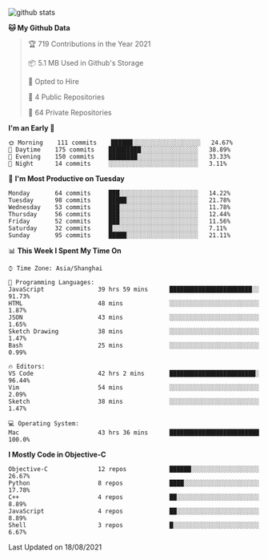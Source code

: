 
![github stats](https://github-readme-stats.vercel.app/api?username=ChesterYue&show_icons=true&count_private=true)

<!-- ![wakatime](https://github-readme-stats.vercel.app/api/wakatime?username=ChesterYue&layout=compact) -->

<!-- ![wakatime](https://github-readme-stats.vercel.app/api/top-langs/?username=ChesterYue&layout=compact) -->

<!--START_SECTION:waka-->
**🐱 My Github Data** 

> 🏆 719 Contributions in the Year 2021
 > 
> 📦 5.1 MB Used in Github's Storage 
 > 
> 💼 Opted to Hire
 > 
> 📜 4 Public Repositories 
 > 
> 🔑 64 Private Repositories  
 > 
**I'm an Early 🐤** 

```text
🌞 Morning    111 commits    ██████░░░░░░░░░░░░░░░░░░░   24.67% 
🌆 Daytime    175 commits    █████████░░░░░░░░░░░░░░░░   38.89% 
🌃 Evening    150 commits    ████████░░░░░░░░░░░░░░░░░   33.33% 
🌙 Night      14 commits     ░░░░░░░░░░░░░░░░░░░░░░░░░   3.11%

```
📅 **I'm Most Productive on Tuesday** 

```text
Monday       64 commits     ███░░░░░░░░░░░░░░░░░░░░░░   14.22% 
Tuesday      98 commits     █████░░░░░░░░░░░░░░░░░░░░   21.78% 
Wednesday    53 commits     ███░░░░░░░░░░░░░░░░░░░░░░   11.78% 
Thursday     56 commits     ███░░░░░░░░░░░░░░░░░░░░░░   12.44% 
Friday       52 commits     ███░░░░░░░░░░░░░░░░░░░░░░   11.56% 
Saturday     32 commits     █░░░░░░░░░░░░░░░░░░░░░░░░   7.11% 
Sunday       95 commits     █████░░░░░░░░░░░░░░░░░░░░   21.11%

```


📊 **This Week I Spent My Time On** 

```text
⌚︎ Time Zone: Asia/Shanghai

💬 Programming Languages: 
JavaScript               39 hrs 59 mins      ███████████████████████░░   91.73% 
HTML                     48 mins             ░░░░░░░░░░░░░░░░░░░░░░░░░   1.87% 
JSON                     43 mins             ░░░░░░░░░░░░░░░░░░░░░░░░░   1.65% 
Sketch Drawing           38 mins             ░░░░░░░░░░░░░░░░░░░░░░░░░   1.47% 
Bash                     25 mins             ░░░░░░░░░░░░░░░░░░░░░░░░░   0.99%

🔥 Editors: 
VS Code                  42 hrs 2 mins       ████████████████████████░   96.44% 
Vim                      54 mins             ░░░░░░░░░░░░░░░░░░░░░░░░░   2.09% 
Sketch                   38 mins             ░░░░░░░░░░░░░░░░░░░░░░░░░   1.47%

💻 Operating System: 
Mac                      43 hrs 36 mins      █████████████████████████   100.0%

```

**I Mostly Code in Objective-C** 

```text
Objective-C              12 repos            ██████░░░░░░░░░░░░░░░░░░░   26.67% 
Python                   8 repos             ████░░░░░░░░░░░░░░░░░░░░░   17.78% 
C++                      4 repos             ██░░░░░░░░░░░░░░░░░░░░░░░   8.89% 
JavaScript               4 repos             ██░░░░░░░░░░░░░░░░░░░░░░░   8.89% 
Shell                    3 repos             █░░░░░░░░░░░░░░░░░░░░░░░░   6.67%

```



 Last Updated on 18/08/2021
<!--END_SECTION:waka-->